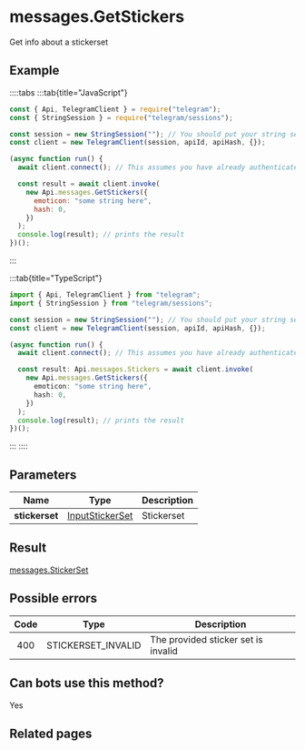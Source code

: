 # messages.GetStickers

Get info about a stickerset

## Example

::::tabs
:::tab{title="JavaScript"}

```js
const { Api, TelegramClient } = require("telegram");
const { StringSession } = require("telegram/sessions");

const session = new StringSession(""); // You should put your string session here
const client = new TelegramClient(session, apiId, apiHash, {});

(async function run() {
  await client.connect(); // This assumes you have already authenticated with .start()

  const result = await client.invoke(
    new Api.messages.GetStickers({
      emoticon: "some string here",
      hash: 0,
    })
  );
  console.log(result); // prints the result
})();
```

:::

:::tab{title="TypeScript"}

```ts
import { Api, TelegramClient } from "telegram";
import { StringSession } from "telegram/sessions";

const session = new StringSession(""); // You should put your string session here
const client = new TelegramClient(session, apiId, apiHash, {});

(async function run() {
  await client.connect(); // This assumes you have already authenticated with .start()

  const result: Api.messages.Stickers = await client.invoke(
    new Api.messages.GetStickers({
      emoticon: "some string here",
      hash: 0,
    })
  );
  console.log(result); // prints the result
})();
```

:::
::::

## Parameters

|      Name      | Type                                                              | Description |
| :------------: | ----------------------------------------------------------------- | ----------- |
| **stickerset** | [InputStickerSet](https://core.telegram.org/type/InputStickerSet) | Stickerset  |

## Result

[messages.StickerSet](https://core.telegram.org/type/messages.StickerSet)

## Possible errors

| Code | Type               | Description                         |
| :--: | ------------------ | ----------------------------------- |
| 400  | STICKERSET_INVALID | The provided sticker set is invalid |

## Can bots use this method?

Yes

## Related pages
